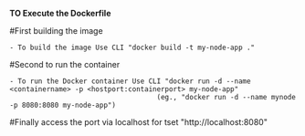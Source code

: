 **TO Execute the Dockerfile**

#First building the image

    - To build the image Use CLI "docker build -t my-node-app ."


#Second to run the container

    - To run the Docker container Use CLI "docker run -d --name <containername> -p <hostport:containerport> my-node-app"
                                        (eg., "docker run -d --name mynode -p 8080:8080 my-node-app")



#Finally access the port via localhost for tset "http://localhost:8080"
